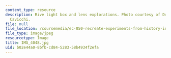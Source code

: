 ```yaml
---
content_type: resource
description: Rive light box and lens explorations. Photo courtesy of Dr. Elizabeth
  Cavicchi.
file: null
file_location: /coursemedia/ec-050-recreate-experiments-from-history-inform-the-future-from-the-past-galileo-january-iap-2010/b02e44a08bfbcd84528358b4934f2efa_IMG_4048.jpg
file_type: image/jpeg
resourcetype: Image
title: IMG_4048.jpg
uid: b02e44a0-8bfb-cd84-5283-58b4934f2efa
---
```

